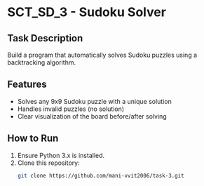 # SCT_SD_3 - Sudoku Solver

## Task Description
Build a program that automatically solves Sudoku puzzles using a backtracking algorithm.

## Features
- Solves any 9x9 Sudoku puzzle with a unique solution
- Handles invalid puzzles (no solution)
- Clear visualization of the board before/after solving

## How to Run
1. Ensure Python 3.x is installed.
2. Clone this repository:
   ```bash
   git clone https://github.com/mani-vvit2006/task-3.git
